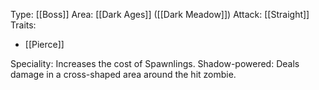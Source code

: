 Type: [[Boss]]
Area: [[Dark Ages]] ([[Dark Meadow]])
Attack: [[Straight]]
Traits:
- [[Pierce]]

Speciality: Increases the cost of Spawnlings.
Shadow-powered: Deals damage in a cross-shaped area around the hit zombie.